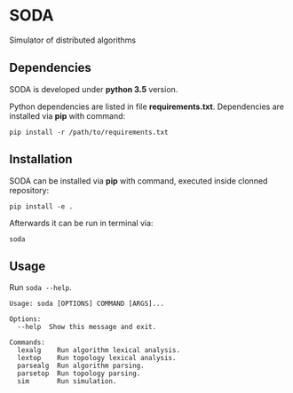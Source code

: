 # SODA
Simulator of distributed algorithms

## Dependencies
SODA is developed under **python 3.5** version.

Python dependencies are listed in file **requirements.txt**. Dependencies are installed via **pip** with command:

`pip install -r /path/to/requirements.txt`

## Installation
SODA can be installed via **pip** with command, executed inside clonned repository:

`pip install -e .`

Afterwards it can be run in terminal via:

`soda`

## Usage
Run `soda --help`.


```
Usage: soda [OPTIONS] COMMAND [ARGS]...

Options:
  --help  Show this message and exit.

Commands:
  lexalg    Run algorithm lexical analysis.
  lextop    Run topology lexical analysis.
  parsealg  Run algorithm parsing.
  parsetop  Run topology parsing.
  sim       Run simulation.
```
